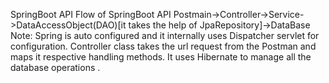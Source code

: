 SpringBoot API 
Flow of SpringBoot API
Postmain->Controller->Service->DataAccessObject(DAO)[it takes the help of JpaRepository]->DataBase 
Note: Spring is auto configured and it internally uses Dispatcher servlet for configuration.
Controller class takes the url request from the Postman and maps it respective handling methods.
It uses Hibernate to manage all the database operations .



